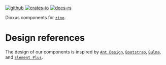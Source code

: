 [![github]](https://github.com/photino/zino)
[![crates-io]](https://crates.io/crates/zino-dioxus)
[![docs-rs]](https://docs.rs/zino-dioxus)

[github]: https://img.shields.io/badge/github-8da0cb?labelColor=555555&logo=github
[crates-io]: https://img.shields.io/badge/crates.io-fc8d62?labelColor=555555&logo=rust
[docs-rs]: https://img.shields.io/badge/docs.rs-66c2a5?labelColor=555555&logo=docs.rs

Dioxus components for [`zino`].

# Design references

The design of our components is inspired by [`Ant Design`], [`Bootstrap`], [`Bulma`],
and [`Element Plus`].

[`zino`]: https://github.com/photino/zino
[`Ant Design`]: https://ant.design/
[`Bootstrap`]: https://getbootstrap.com/
[`Bulma`]: https://bulma.io/
[`Element Plus`]: https://element-plus.org/


